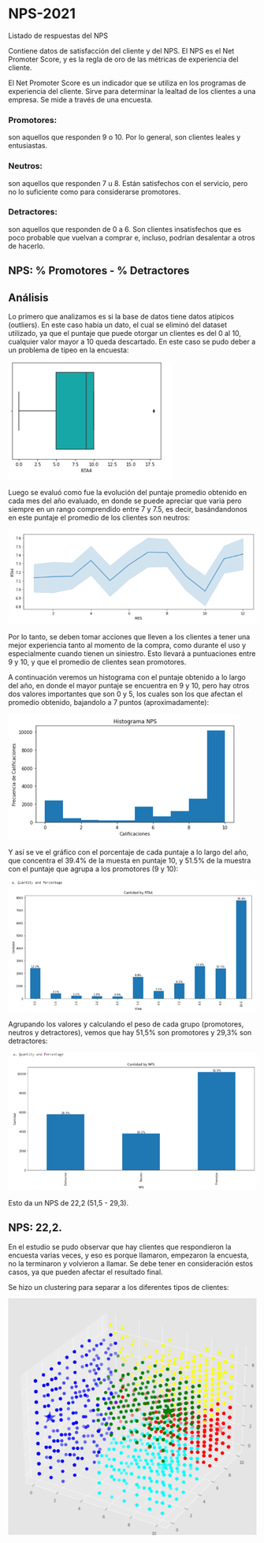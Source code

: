 # NPS-2021

Listado de respuestas del NPS

Contiene datos de satisfacción del cliente y del NPS. 
El NPS es el Net Promoter Score, y es la regla de oro de las métricas de experiencia del cliente.

El Net Promoter Score es un indicador que se utiliza en los programas de experiencia del cliente. Sirve para determinar la lealtad de los clientes a una empresa. Se mide a través de una encuesta.

### Promotores: 
son aquellos que responden 9 o 10. Por lo general, son clientes leales y entusiastas.

### Neutros: 
son aquellos que responden 7 u 8. Están satisfechos con el servicio, pero no lo suficiente como para considerarse promotores.

### Detractores: 
son aquellos que responden de 0 a 6. Son clientes insatisfechos que es poco probable que vuelvan a comprar e, incluso, podrían desalentar a otros de hacerlo.

## NPS: % Promotores - % Detractores

## Análisis

Lo primero que analizamos es si la base de datos tiene datos atípicos (outliers).  En este caso había un dato, el cual se eliminó del dataset utilizado, ya que el puntaje que puede otorgar un clientes es del 0 al 10, cualquier valor mayor a 10 queda descartado. En este caso se pudo deber a un problema de tipeo en la encuesta:

![Gráfico de llamada según el tipo de contacto](https://github.com/vittoriadelsignore/NPS-2021/blob/master/Outliers%20Rta4.png) 

Luego se evaluó como fue la evolución del puntaje promedio obtenido en cada mes del año evaluado, en donde se puede apreciar que varia pero siempre en un rango comprendido entre 7 y 7.5, es decir, basándandonos en este puntaje el promedio de los clientes son neutros:

![Gráfico de puntaje mensual](https://github.com/vittoriadelsignore/NPS-2021/blob/master/Puntaje%20NPS%20mensual.png)

Por lo tanto, se deben tomar acciones que lleven a los clientes a tener una mejor experiencia tanto al momento de la compra, como durante el uso y especialmente cuando tienen un siniestro. Esto llevará a puntuaciones entre 9 y 10, y que el promedio de clientes sean promotores.

A continuación veremos un histograma con el puntaje obtenido a lo largo del año, en donde el mayor puntaje se encuentra en 9 y 10, pero hay otros dos valores importantes que son 0 y 5, los cuales son los que afectan el promedio obtenido, bajandolo a 7 puntos (aproximadamente):

![Gráfico de puntaje mensual](https://github.com/vittoriadelsignore/NPS-2021/blob/master/Histograma%20NPS.png)

Y así se ve el gráfico con el porcentaje de cada puntaje a lo largo del año, que concentra el 39.4% de la muesta en puntaje 10, y 51.5% de la muestra con el puntaje que agrupa a los promotores (9 y 10):

![Gráfico de puntaje mensual](https://github.com/vittoriadelsignore/NPS-2021/blob/master/Calificaci%C3%B3n.png)

Agrupando los valores y calculando el peso de cada grupo (promotores, neutros y detractores), vemos que hay 51,5% son promotores y 29,3% son detractores:

![Gráfico de puntaje mensual](https://github.com/vittoriadelsignore/NPS-2021/blob/master/Promotores%20Detractores%20y%20Neutros.png)

Esto da un NPS de 22,2 (51,5 - 29,3).
## NPS: 22,2.

En el estudio se pudo observar que hay clientes que respondieron la encuesta varias veces, y eso es porque llamaron, empezaron la encuesta, no la terminaron y volvieron a llamar.  Se debe tener en consideración estos casos, ya que pueden afectar el resultado final.

Se hizo un clustering para separar a los diferentes tipos de clientes:

![Gráfico de puntaje mensual](https://github.com/vittoriadelsignore/NPS-2021/blob/master/Clustering%20NPS.png)

